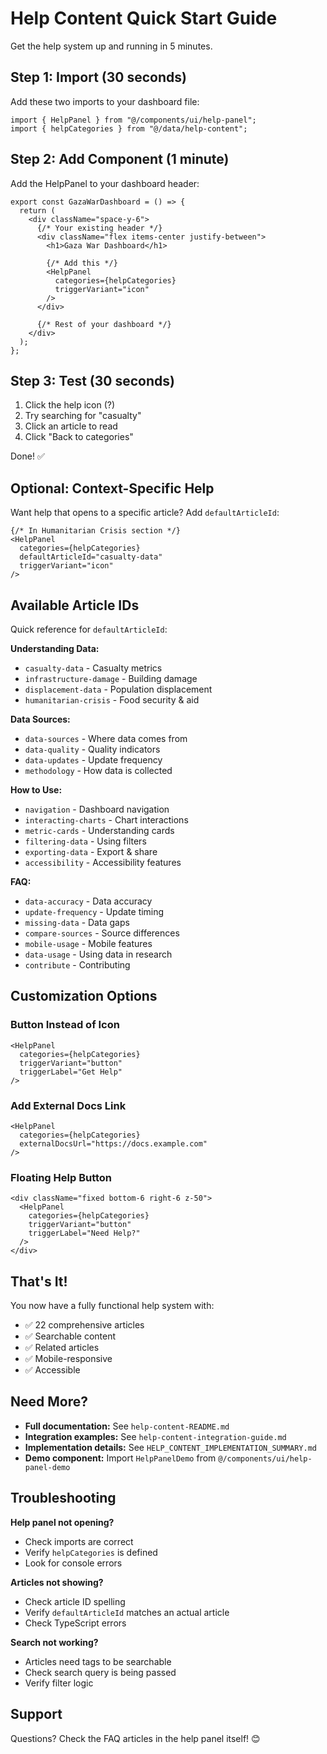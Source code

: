 # Help Content Quick Start Guide

Get the help system up and running in 5 minutes.

## Step 1: Import (30 seconds)

Add these two imports to your dashboard file:

```tsx
import { HelpPanel } from "@/components/ui/help-panel";
import { helpCategories } from "@/data/help-content";
```

## Step 2: Add Component (1 minute)

Add the HelpPanel to your dashboard header:

```tsx
export const GazaWarDashboard = () => {
  return (
    <div className="space-y-6">
      {/* Your existing header */}
      <div className="flex items-center justify-between">
        <h1>Gaza War Dashboard</h1>
        
        {/* Add this */}
        <HelpPanel
          categories={helpCategories}
          triggerVariant="icon"
        />
      </div>
      
      {/* Rest of your dashboard */}
    </div>
  );
};
```

## Step 3: Test (30 seconds)

1. Click the help icon (?)
2. Try searching for "casualty"
3. Click an article to read
4. Click "Back to categories"

Done! ✅

## Optional: Context-Specific Help

Want help that opens to a specific article? Add `defaultArticleId`:

```tsx
{/* In Humanitarian Crisis section */}
<HelpPanel
  categories={helpCategories}
  defaultArticleId="casualty-data"
  triggerVariant="icon"
/>
```

## Available Article IDs

Quick reference for `defaultArticleId`:

**Understanding Data:**
- `casualty-data` - Casualty metrics
- `infrastructure-damage` - Building damage
- `displacement-data` - Population displacement
- `humanitarian-crisis` - Food security & aid

**Data Sources:**
- `data-sources` - Where data comes from
- `data-quality` - Quality indicators
- `data-updates` - Update frequency
- `methodology` - How data is collected

**How to Use:**
- `navigation` - Dashboard navigation
- `interacting-charts` - Chart interactions
- `metric-cards` - Understanding cards
- `filtering-data` - Using filters
- `exporting-data` - Export & share
- `accessibility` - Accessibility features

**FAQ:**
- `data-accuracy` - Data accuracy
- `update-frequency` - Update timing
- `missing-data` - Data gaps
- `compare-sources` - Source differences
- `mobile-usage` - Mobile features
- `data-usage` - Using data in research
- `contribute` - Contributing

## Customization Options

### Button Instead of Icon
```tsx
<HelpPanel
  categories={helpCategories}
  triggerVariant="button"
  triggerLabel="Get Help"
/>
```

### Add External Docs Link
```tsx
<HelpPanel
  categories={helpCategories}
  externalDocsUrl="https://docs.example.com"
/>
```

### Floating Help Button
```tsx
<div className="fixed bottom-6 right-6 z-50">
  <HelpPanel
    categories={helpCategories}
    triggerVariant="button"
    triggerLabel="Need Help?"
  />
</div>
```

## That's It!

You now have a fully functional help system with:
- ✅ 22 comprehensive articles
- ✅ Searchable content
- ✅ Related articles
- ✅ Mobile-responsive
- ✅ Accessible

## Need More?

- **Full documentation:** See `help-content-README.md`
- **Integration examples:** See `help-content-integration-guide.md`
- **Implementation details:** See `HELP_CONTENT_IMPLEMENTATION_SUMMARY.md`
- **Demo component:** Import `HelpPanelDemo` from `@/components/ui/help-panel-demo`

## Troubleshooting

**Help panel not opening?**
- Check imports are correct
- Verify `helpCategories` is defined
- Look for console errors

**Articles not showing?**
- Check article ID spelling
- Verify `defaultArticleId` matches an actual article
- Check TypeScript errors

**Search not working?**
- Articles need tags to be searchable
- Check search query is being passed
- Verify filter logic

## Support

Questions? Check the FAQ articles in the help panel itself! 😊
